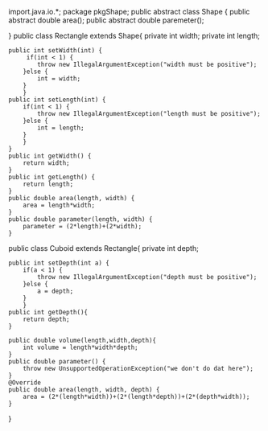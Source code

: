 import.java.io.*;
package pkgShape;
public abstract class Shape {
	   public abstract double area();
	   public abstract double paremeter();
	   
}
public class Rectangle extends Shape{
	private int width;
	private int length;
	
	
	public int setWidth(int) {
         if(int < 1) { 
			throw new IllegalArgumentException("width must be positive");
		}else {
			int = width;
		}
		}
	public int setLength(int) {
		if(int < 1) { 
			throw new IllegalArgumentException("length must be positive");
		}else {
			int = length;
		}
		}
	}
    public int getWidth() {
    	return width;
    }
    public int getLength() {
    	return length;
    }
	public double area(length, width) {
		area = length*width;
	}
	public double parameter(length, width) {
		parameter = (2*length)+(2*width);
	}


public class Cuboid extends Rectangle{
	private int depth;
	
	public int setDepth(int a) {
        if(a < 1) { 
			throw new IllegalArgumentException("depth must be positive");
		}else {
			a = depth;
		}
		}
	public int getDepth(){
		return depth;
	}
	
	public double volume(length,width,depth){
		int volume = length*width*depth;
	}
	public double parameter() {
		throw new UnsupportedOperationException("we don't do dat here");
	}
	@Override
	public double area(length, width, depth) {
		area = (2*(length*width))+(2*(length*depth))+(2*(depth*width));
	}
}
